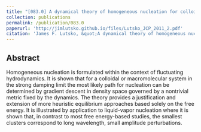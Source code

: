 ```yaml
---
title: "[083.0] A dynamical theory of homogeneous nucleation for colloids and macromolecules"
collection: publications
permalink: /publication/083.0
paperurl: 'http://jimlutsko.github.io/files/Lutsko_JCP_2011_2.pdf'
citation: 'James F. Lutsko, &quot;A dynamical theory of homogeneous nucleation for colloids and macromolecules&quot;, <i>J. of Chemical Physics</i>, <strong>135</strong>, 161101 (2011)'
---
```

Abstract
---
Homogeneous nucleation is formulated within the context of fluctuating hydrodynamics. It is shown that for a colloidal or macromolecular system in the strong damping limit the most likely path for nucleation can be determined by gradient descent in density space governed by a nontrivial metric fixed by the dynamics. The theory provides a justification and extension of more heuristic equilibrium approaches based solely on the free energy. It is illustrated by application to liquid-vapor nucleation where it is shown that, in contrast to most free energy-based studies, the smallest clusters correspond to long wavelength, small amplitude perturbations.
